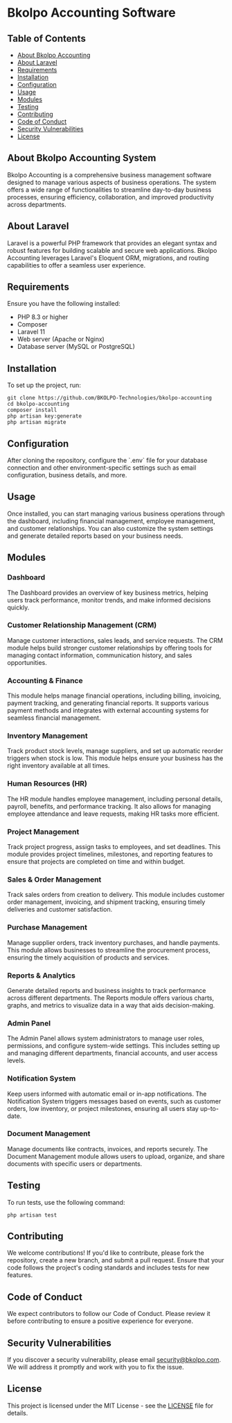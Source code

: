 <!DOCTYPE html>
<html lang="en">
<head>
    <meta charset="UTF-8">
    <meta name="viewport" content="width=device-width, initial-scale=1.0">
</head>
<body>

<h1>Bkolpo Accounting Software</h1>

<h2>Table of Contents</h2>
<ul>
    <li><a href="#about-bkolpo-erp">About Bkolpo Accounting</a></li>
    <li><a href="#about-laravel">About Laravel</a></li>
    <li><a href="#requirements">Requirements</a></li>
    <li><a href="#installation">Installation</a></li>
    <li><a href="#configuration">Configuration</a></li>
    <li><a href="#usage">Usage</a></li>
    <li><a href="#modules">Modules</a></li>
    <li><a href="#testing">Testing</a></li>
    <li><a href="#contributing">Contributing</a></li>
    <li><a href="#code-of-conduct">Code of Conduct</a></li>
    <li><a href="#security-vulnerabilities">Security Vulnerabilities</a></li>
    <li><a href="#license">License</a></li>
</ul>

<h2 id="about-bkolpo-erp">About Bkolpo Accounting System</h2>
<p>Bkolpo Accounting is a comprehensive business management software designed to manage various aspects of business operations. The system offers a wide range of functionalities to streamline day-to-day business processes, ensuring efficiency, collaboration, and improved productivity across departments.</p>

<h2 id="about-laravel">About Laravel</h2>
<p>Laravel is a powerful PHP framework that provides an elegant syntax and robust features for building scalable and secure web applications. Bkolpo Accounting leverages Laravel's Eloquent ORM, migrations, and routing capabilities to offer a seamless user experience.</p>

<h2 id="requirements">Requirements</h2>
<p>Ensure you have the following installed:</p>
<ul>
    <li>PHP 8.3 or higher</li>
    <li>Composer</li>
    <li>Laravel 11</li>
    <li>Web server (Apache or Nginx)</li>
    <li>Database server (MySQL or PostgreSQL)</li>
</ul>

<h2 id="installation">Installation</h2>
<p>To set up the project, run:</p>
<pre><code>git clone https://github.com/BKOLPO-Technologies/bkolpo-accounting
cd bkolpo-accounting
composer install
php artisan key:generate
php artisan migrate
</code></pre>

<h2 id="configuration">Configuration</h2>
<p>After cloning the repository, configure the `.env` file for your database connection and other environment-specific settings such as email configuration, business details, and more.</p>

<h2 id="usage">Usage</h2>
<p>Once installed, you can start managing various business operations through the dashboard, including financial management, employee management, and customer relationships. You can also customize the system settings and generate detailed reports based on your business needs.</p>

<h2 id="modules">Modules</h2>

<h3>Dashboard</h3>
<p>The Dashboard provides an overview of key business metrics, helping users track performance, monitor trends, and make informed decisions quickly.</p>

<h3>Customer Relationship Management (CRM)</h3>
<p>Manage customer interactions, sales leads, and service requests. The CRM module helps build stronger customer relationships by offering tools for managing contact information, communication history, and sales opportunities.</p>

<h3>Accounting & Finance</h3>
<p>This module helps manage financial operations, including billing, invoicing, payment tracking, and generating financial reports. It supports various payment methods and integrates with external accounting systems for seamless financial management.</p>

<h3>Inventory Management</h3>
<p>Track product stock levels, manage suppliers, and set up automatic reorder triggers when stock is low. This module helps ensure your business has the right inventory available at all times.</p>

<h3>Human Resources (HR)</h3>
<p>The HR module handles employee management, including personal details, payroll, benefits, and performance tracking. It also allows for managing employee attendance and leave requests, making HR tasks more efficient.</p>

<h3>Project Management</h3>
<p>Track project progress, assign tasks to employees, and set deadlines. This module provides project timelines, milestones, and reporting features to ensure that projects are completed on time and within budget.</p>

<h3>Sales & Order Management</h3>
<p>Track sales orders from creation to delivery. This module includes customer order management, invoicing, and shipment tracking, ensuring timely deliveries and customer satisfaction.</p>

<h3>Purchase Management</h3>
<p>Manage supplier orders, track inventory purchases, and handle payments. This module allows businesses to streamline the procurement process, ensuring the timely acquisition of products and services.</p>

<h3>Reports & Analytics</h3>
<p>Generate detailed reports and business insights to track performance across different departments. The Reports module offers various charts, graphs, and metrics to visualize data in a way that aids decision-making.</p>

<h3>Admin Panel</h3>
<p>The Admin Panel allows system administrators to manage user roles, permissions, and configure system-wide settings. This includes setting up and managing different departments, financial accounts, and user access levels.</p>

<h3>Notification System</h3>
<p>Keep users informed with automatic email or in-app notifications. The Notification System triggers messages based on events, such as customer orders, low inventory, or project milestones, ensuring all users stay up-to-date.</p>

<h3>Document Management</h3>
<p>Manage documents like contracts, invoices, and reports securely. The Document Management module allows users to upload, organize, and share documents with specific users or departments.</p>

<h2 id="testing">Testing</h2>
<p>To run tests, use the following command:</p>
<pre><code>php artisan test</code></pre>

<h2 id="contributing">Contributing</h2>
<p>We welcome contributions! If you'd like to contribute, please fork the repository, create a new branch, and submit a pull request. Ensure that your code follows the project's coding standards and includes tests for new features.</p>

<h2 id="code-of-conduct">Code of Conduct</h2>
<p>We expect contributors to follow our Code of Conduct. Please review it before contributing to ensure a positive experience for everyone.</p>

<h2 id="security-vulnerabilities">Security Vulnerabilities</h2>
<p>If you discover a security vulnerability, please email <a href="mailto:security@bkolpo.com">security@bkolpo.com</a>. We will address it promptly and work with you to fix the issue.</p>

<h2 id="license">License</h2>
<p>This project is licensed under the MIT License - see the <a href="LICENSE">LICENSE</a> file for details.</p>

</body>
</html>
